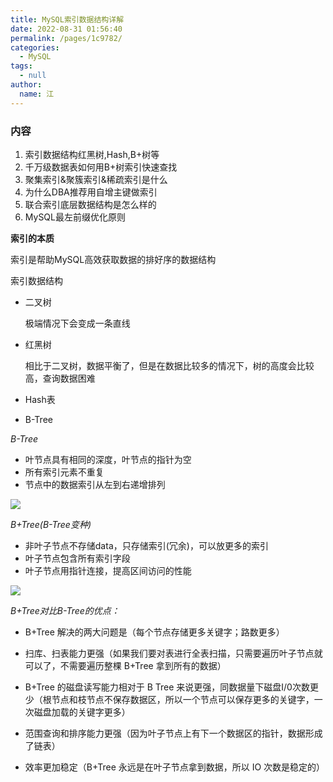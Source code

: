 ```yaml
---
title: MySQL索引数据结构详解
date: 2022-08-31 01:56:40
permalink: /pages/1c9782/
categories: 
  - MySQL
tags: 
  - null
author: 
  name: 江
---
```

### 内容

1. 索引数据结构红黑树,Hash,B+树等
2. 千万级数据表如何用B+树索引快速查找
3. 聚集索引&聚簇索引&稀疏索引是什么
4. 为什么DBA推荐用自增主键做索引
5. 联合索引底层数据结构是怎么样的
6. MySQL最左前缀优化原则

**索引的本质**

索引是帮助MySQL高效获取数据的排好序的数据结构

索引数据结构

- 二叉树

  极端情况下会变成一条直线

- 红黑树

  相比于二叉树，数据平衡了，但是在数据比较多的情况下，树的高度会比较高，查询数据困难

- Hash表

- B-Tree

*B-Tree*

- 叶节点具有相同的深度，叶节点的指针为空
- 所有索引元素不重复
- 节点中的数据索引从左到右递增排列

![](https://img.jssjqd.cn/20221025015342.png)

*B+Tree(B-Tree变种)*

- 非叶子节点不存储data，只存储索引(冗余)，可以放更多的索引
- 叶子节点包含所有索引字段
- 叶子节点用指针连接，提高区间访问的性能

![](https://img.jssjqd.cn/20221025015420.png)

*B+Tree对比B-Tree的优点：*

- B+Tree 解决的两大问题是（每个节点存储更多关键字；路数更多）

- 扫库、扫表能力更强（如果我们要对表进行全表扫描，只需要遍历叶子节点就可以了，不需要遍历整棵 B+Tree 拿到所有的数据）

- B+Tree 的磁盘读写能力相对于 B Tree 来说更强，同数据量下磁盘I/0次数更少（根节点和枝节点不保存数据区，所以一个节点可以保存更多的关键字，一次磁盘加载的关键字更多）
- 范围查询和排序能力更强（因为叶子节点上有下一个数据区的指针，数据形成了链表）

- 效率更加稳定（B+Tree 永远是在叶子节点拿到数据，所以 IO 次数是稳定的）
  
